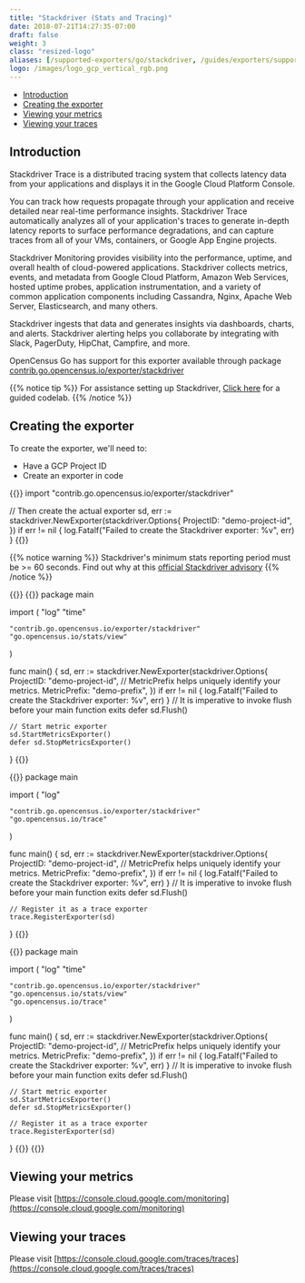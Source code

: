 ```yaml
---
title: "Stackdriver (Stats and Tracing)"
date: 2018-07-21T14:27:35-07:00
draft: false
weight: 3
class: "resized-logo"
aliases: [/supported-exporters/go/stackdriver, /guides/exporters/supported-exporters/go/stackdriver]
logo: /images/logo_gcp_vertical_rgb.png
---
```


- [Introduction](#introduction)
- [Creating the exporter](#creating-the-exporter)
- [Viewing your metrics](#viewing-your-metrics)
- [Viewing your traces](#viewing-your-traces)

## Introduction
Stackdriver Trace is a distributed tracing system that collects latency data from your applications and displays it in the Google Cloud Platform Console.

You can track how requests propagate through your application and receive detailed near real-time performance insights.
Stackdriver Trace automatically analyzes all of your application's traces to generate in-depth latency reports to surface performance degradations,
and can capture traces from all of your VMs, containers, or Google App Engine projects.

Stackdriver Monitoring provides visibility into the performance, uptime, and overall health of cloud-powered applications.
Stackdriver collects metrics, events, and metadata from Google Cloud Platform, Amazon Web Services, hosted uptime probes, application instrumentation, and a variety of common application components including Cassandra, Nginx, Apache Web Server, Elasticsearch, and many others.

Stackdriver ingests that data and generates insights via dashboards, charts, and alerts. Stackdriver alerting helps you collaborate by integrating with Slack, PagerDuty, HipChat, Campfire, and more.

OpenCensus Go has support for this exporter available through package [contrib.go.opencensus.io/exporter/stackdriver](https://godoc.org/contrib.go.opencensus.io/exporter/stackdriver)

{{% notice tip %}}
For assistance setting up Stackdriver, [Click here](/codelabs/stackdriver) for a guided codelab.
{{% /notice %}}

## Creating the exporter
To create the exporter, we'll need to:

* Have a GCP Project ID
* Create an exporter in code

{{<highlight go>}}
import "contrib.go.opencensus.io/exporter/stackdriver"

// Then create the actual exporter
sd, err := stackdriver.NewExporter(stackdriver.Options{
    ProjectID: "demo-project-id",
})
if err != nil {
    log.Fatalf("Failed to create the Stackdriver exporter: %v", err)
}
{{</highlight>}}

{{% notice warning %}}
Stackdriver's minimum stats reporting period must be >= 60 seconds. Find out why at this [official Stackdriver advisory](https://cloud.google.com/monitoring/custom-metrics/creating-metrics#writing-ts)
{{% /notice %}}

{{<tabs Stats Tracing All>}}
{{<highlight go>}}
package main

import (
	"log"
	"time"

	"contrib.go.opencensus.io/exporter/stackdriver"
	"go.opencensus.io/stats/view"
)

func main() {
	sd, err := stackdriver.NewExporter(stackdriver.Options{
		ProjectID: "demo-project-id",
		// MetricPrefix helps uniquely identify your metrics.
		MetricPrefix: "demo-prefix",
	})
	if err != nil {
		log.Fatalf("Failed to create the Stackdriver exporter: %v", err)
	}
	// It is imperative to invoke flush before your main function exits
	defer sd.Flush()
	
	// Start metric exporter
	sd.StartMetricsExporter()
	defer sd.StopMetricsExporter()
}
{{</highlight>}}

{{<highlight go>}}
package main

import (
	"log"

	"contrib.go.opencensus.io/exporter/stackdriver"
	"go.opencensus.io/trace"
)

func main() {
	sd, err := stackdriver.NewExporter(stackdriver.Options{
		ProjectID: "demo-project-id",
		// MetricPrefix helps uniquely identify your metrics.
		MetricPrefix: "demo-prefix",
	})
	if err != nil {
		log.Fatalf("Failed to create the Stackdriver exporter: %v", err)
	}
	// It is imperative to invoke flush before your main function exits
	defer sd.Flush()

	// Register it as a trace exporter
	trace.RegisterExporter(sd)
}
{{</highlight>}}

{{<highlight go>}}
package main

import (
	"log"
	"time"

	"contrib.go.opencensus.io/exporter/stackdriver"
	"go.opencensus.io/stats/view"
	"go.opencensus.io/trace"
)

func main() {
	sd, err := stackdriver.NewExporter(stackdriver.Options{
		ProjectID: "demo-project-id",
		// MetricPrefix helps uniquely identify your metrics.
		MetricPrefix: "demo-prefix",
	})
	if err != nil {
		log.Fatalf("Failed to create the Stackdriver exporter: %v", err)
	}
	// It is imperative to invoke flush before your main function exits
	defer sd.Flush()

	// Start metric exporter
	sd.StartMetricsExporter()
	defer sd.StopMetricsExporter()

	// Register it as a trace exporter
	trace.RegisterExporter(sd)
}
{{</highlight>}}
{{</tabs>}}

## Viewing your metrics
Please visit [https://console.cloud.google.com/monitoring](https://console.cloud.google.com/monitoring)

## Viewing your traces
Please visit [https://console.cloud.google.com/traces/traces](https://console.cloud.google.com/traces/traces)
